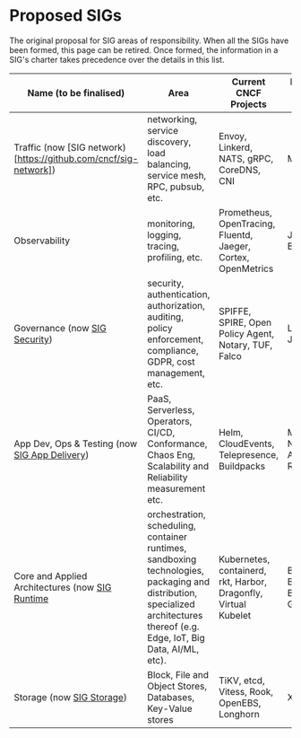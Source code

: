 # Proposed SIGs

The original proposal for SIG areas of responsibility. When all the SIGs have been formed, this page can be retired. Once formed, the information in a SIG's charter takes precedence over the details in this list. 

| Name (to be finalised)  | Area        | Current CNCF Projects | Proposed TOC liaisons | 
| ------------------------|-------------|-----------------------|-----------------------|
| Traffic (now [SIG network)[https://github.com/cncf/sig-network]) | networking, service discovery, load balancing, service mesh, RPC, pubsub, etc. | Envoy, Linkerd, NATS, gRPC, CoreDNS, CNI | Matt Klein |
| Observability | monitoring, logging, tracing, profiling, etc. | Prometheus, OpenTracing, Fluentd, Jaeger, Cortex, OpenMetrics | Jeff Brewer |
| Governance (now [SIG Security](https://github.com/cncf/sig-security)) | security, authentication, authorization, auditing, policy enforcement, compliance, GDPR, cost management, etc. | SPIFFE, SPIRE, Open Policy Agent, Notary, TUF,  Falco | Liz Rice, Joe Beda |
| App Dev, Ops & Testing (now [SIG App Delivery](https://github.com/cncf/sig-app-delivery)) | PaaS, Serverless, Operators, CI/CD,  Conformance, Chaos Eng, Scalability and Reliability measurement etc. | Helm, CloudEvents, Telepresence, Buildpacks | Michelle Noorali, Alexis Richardson | 
| Core and Applied Architectures (now [SIG Runtime](https://github.com/cncf/toc/tree/master/sigs#sig-runtime) | orchestration, scheduling, container runtimes, sandboxing technologies, packaging and distribution, specialized architectures thereof (e.g. Edge, IoT, Big Data, AI/ML, etc). | Kubernetes, containerd, rkt, Harbor, Dragonfly, Virtual Kubelet | Brendan Burns, Brian Grant |
| Storage (now [SIG Storage](https://github.com/cncf/sig-storage)) | Block, File and Object Stores, Databases, Key-Value stores | TiKV, etcd, Vitess, Rook, OpenEBS, Longhorn | Xiang Li |


